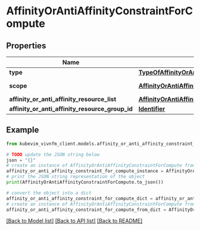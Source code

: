 # AffinityOrAntiAffinityConstraintForCompute


## Properties

Name | Type | Description | Notes
------------ | ------------- | ------------- | -------------
**type** | [**TypeOfAffinityOrAntiAffinityConstraint**](TypeOfAffinityOrAntiAffinityConstraint.md) |  | [optional] [default to TypeOfAffinityOrAntiAffinityConstraint.AFFINITY]
**scope** | [**AffinityOrAntiAffinityConstraintForComputeScopeOfAffinityOrAntiAffinityConstraintForCompute**](AffinityOrAntiAffinityConstraintForComputeScopeOfAffinityOrAntiAffinityConstraintForCompute.md) |  | [optional] [default to AffinityOrAntiAffinityConstraintForComputeScopeOfAffinityOrAntiAffinityConstraintForCompute.NFVI_NODE]
**affinity_or_anti_affinity_resource_list** | [**AffinityOrAntiAffinityConstraintForComputeAffinityOrAntiAffinityResourceList**](AffinityOrAntiAffinityConstraintForComputeAffinityOrAntiAffinityResourceList.md) |  | [optional] 
**affinity_or_anti_affinity_resource_group_id** | [**Identifier**](Identifier.md) |  | [optional] 

## Example

```python
from kubevim_vivnfm_client.models.affinity_or_anti_affinity_constraint_for_compute import AffinityOrAntiAffinityConstraintForCompute

# TODO update the JSON string below
json = "{}"
# create an instance of AffinityOrAntiAffinityConstraintForCompute from a JSON string
affinity_or_anti_affinity_constraint_for_compute_instance = AffinityOrAntiAffinityConstraintForCompute.from_json(json)
# print the JSON string representation of the object
print(AffinityOrAntiAffinityConstraintForCompute.to_json())

# convert the object into a dict
affinity_or_anti_affinity_constraint_for_compute_dict = affinity_or_anti_affinity_constraint_for_compute_instance.to_dict()
# create an instance of AffinityOrAntiAffinityConstraintForCompute from a dict
affinity_or_anti_affinity_constraint_for_compute_from_dict = AffinityOrAntiAffinityConstraintForCompute.from_dict(affinity_or_anti_affinity_constraint_for_compute_dict)
```
[[Back to Model list]](../README.md#documentation-for-models) [[Back to API list]](../README.md#documentation-for-api-endpoints) [[Back to README]](../README.md)


